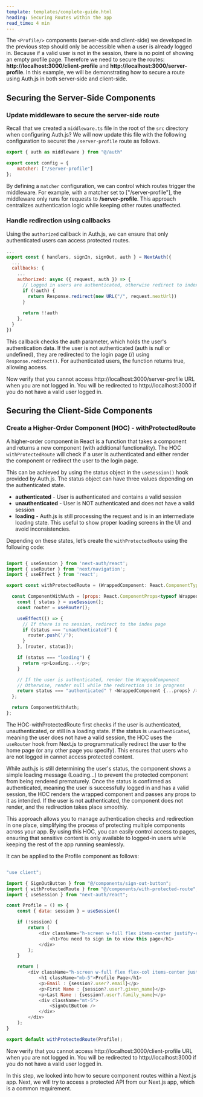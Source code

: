 ```yaml
---
template: templates/complete-guide.html
heading: Securing Routes within the app
read_time: 4 min
---
```


The `<Profile/>` components (server-side and client-side) we developed in the previous step should only be accessible when a user is already logged in. Because if a valid user is not in the session, there is no point of showing an empty profile page. Therefore we need to secure the routes: **http://localhost:3000/client-profile** and **http://localhost:3000/server-profile**. In this example, we will be demonstrating how to secure a route using Auth.js in both server-side and client-side.

## Securing the Server-Side Components

### Update middleware to secure the server-side route

Recall that we created a  `middleware.ts` file in the root of the `src` directory when configuring Auth.js? We will now update this file with the following configuration to securet the `/server-profile` route as follows.

```javascript title="src/middleware.ts" hl_lines="4"
export { auth as middleware } from "@/auth"

export const config = {
    matcher: ["/server-profile"]
};
```

By defining a `matcher` configuration, we can control which routes trigger the middleware. For example, with a matcher set to ["/server-profile"], the middleware only runs for requests to **/server-profile**. This approach centralizes authentication logic while keeping other routes unaffected.

### Handle redirection using callbacks

Using the `authorized` callback in Auth.js, we can ensure that only authenticated users can access protected routes.

```javascript title="src/auth.ts"
...
export const { handlers, signIn, signOut, auth } = NextAuth({
  ...
  callbacks: {
    ...
    authorized: async ({ request, auth }) => {
      // Logged in users are authenticated, otherwise redirect to index page
      if (!auth) {
        return Response.redirect(new URL("/", request.nextUrl))
      }
      
      return !!auth
    },
  }
})
```

This callback checks the auth parameter, which holds the user's authentication data. If the user is not authenticated (auth is null or undefined), they are redirected to the login page (/) using `Response.redirect()`. For authenticated users, the function returns true, allowing access.

Now verify that you cannot access http://localhost:3000/server-profile URL when you are not logged in. You will be redirected to http://localhost:3000 if you do not have a valid user logged in.


## Securing the Client-Side Components

### Create a Higher-Order Component (HOC) - withProtectedRoute

A higher-order component in React is a function that takes a component and returns a new component (with additional functionality). The HOC `withProtectedRoute` will check if a user is authenticated and either render the component or redirect the user to the login page.

This can be achieved by using the status object in the `useSession()` hook provided by Auth.js. The status object can have three values depending on the authenticated state.

- **authenticated** - User is authenticated and contains a valid session
- **unauthenticated** - User is NOT authenticated and does not have a valid session
- **loading** - Auth.js is still processing the request and is in an intermediate loading state. This useful to show proper loading screens in the UI and avoid inconsistencies.

Depending on these states, let’s create the `withProtectedRoute` using the following code:


```javascript title="components/with-protected-component.tsx"

import { useSession } from 'next-auth/react';
import { useRouter } from 'next/navigation';
import { useEffect } from 'react';

export const withProtectedRoute = (WrappedComponent: React.ComponentType) => {

  const ComponentWithAuth = (props: React.ComponentProps<typeof WrappedComponent>) => {
    const { status } = useSession();
    const router = useRouter();

    useEffect(() => {        
      // If there is no session, redirect to the index page
      if (status === "unauthenticated") {
        router.push('/');
      }
    }, [router, status]);

    if (status === "loading") {
      return <p>Loading...</p>;
    }

    // If the user is authenticated, render the WrappedComponent
    // Otherwise, render null while the redirection is in progress
    return status === "authenticated" ? <WrappedComponent {...props} /> : null;
  };

  return ComponentWithAuth;
};


```

The HOC-withProtectedRoute first checks if the user is authenticated, unauthenticated, or still in a loading state. If the status is `unauthenticated`, meaning the user does not have a valid session, the HOC uses the `useRouter` hook from Next.js to programmatically redirect the user to the home page (or any other page you specify). This ensures that users who are not logged in cannot access protected content.

While auth.js is still determining the user's status, the component shows a simple loading message (Loading...) to prevent the protected component from being rendered prematurely. Once the status is confirmed as authenticated, meaning the user is successfully logged in and has a valid session, the HOC renders the wrapped component and passes any props to it as intended. If the user is not authenticated, the component does not render, and the redirection takes place smoothly.

This approach allows you to manage authentication checks and redirection in one place, simplifying the process of protecting multiple components across your app. By using this HOC, you can easily control access to pages, ensuring that sensitive content is only available to logged-in users while keeping the rest of the app running seamlessly.

It can be applied to the Profile component as follows:

```javascript title="app/profile/page.tsx"

"use client";

import { SignOutButton } from "@/components/sign-out-button";
import { withProtectedRoute } from "@/components/with-protected-route";
import { useSession } from "next-auth/react";

const Profile = () => {
    const { data: session } = useSession()

    if (!session) {
        return (
            <div className="h-screen w-full flex items-center justify-center">
                <h1>You need to sign in to view this page</h1>
            </div>
        );
    }

    return (
        <div className="h-screen w-full flex flex-col items-center justify-center">
            <h1 className="mb-5">Profile Page</h1>
            <p>Email : {session?.user?.email}</p>
            <p>First Name : {session?.user?.given_name}</p>
            <p>Last Name : {session?.user?.family_name}</p>
            <div className="mt-5">
                <SignOutButton />
            </div>
        </div>
    );
}

export default withProtectedRoute(Profile);

```

Now verify that you cannot access http://localhost:3000/client-profile URL when you are not logged in. You will be redirected to http://localhost:3000 if you do not have a valid user logged in.


In this step, we looked into how to secure component routes within a Next.js app. Next, we will try to access a protected API from our Next.js app, which is a common requirement.



